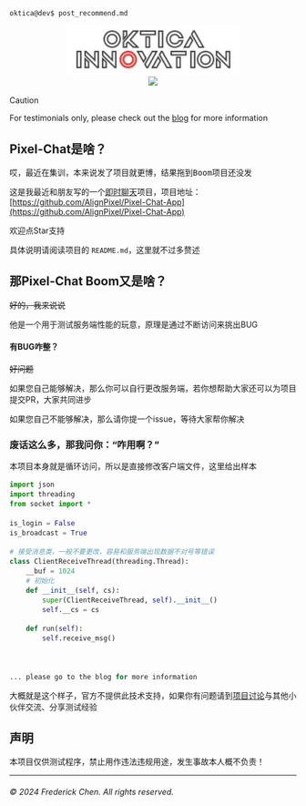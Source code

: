 ```terminal
oktica@dev$ post_recommend.md
```

<div align="center">
  <a href="https://setbun.com/">
    <img src="logo-final/oktica-right-logo-neon-webkit-animation.svg" width="300px"/>
    <br>
    <img src="https://profile-counter.glitch.me/FrederickAsYou/count.svg"/>
  </a>
</div>


> [!CAUTION]
> For testimonials only, please check out the [blog](https://www.setbun.com) for more information

## Pixel-Chat是啥？

哎，最近在集训，本来说发了项目就更博，结果拖到<kbd>Boom</kbd>项目还没发

这是我最近和朋友写的一个[即时聊天](https://www.bing.com/search?q=%E5%8D%B3%E6%97%B6%E8%81%8A%E5%A4%A9&PC=U316&FORM=CHROMN)项目，项目地址：[https://github.com/AlignPixel/Pixel-Chat-App](https://github.com/AlignPixel/Pixel-Chat-App)

欢迎点Star支持

具体说明请阅读项目的 `README.md`，这里就不过多赘述

## 那Pixel-Chat Boom又是啥？

~~好的，我来说说~~

他是一个用于测试服务端性能的玩意，原理是通过不断访问来挑出BUG

#### 有BUG咋整？

~~好问题~~

如果您自己能够解决，那么你可以自行更改服务端，若你想帮助大家还可以为项目提交PR，大家共同进步

如果您自己不能够解决，那么请你提一个issue，等待大家帮你解决

### 废话这么多，那我问你：“咋用啊？”

本项目本身就是循环访问，所以是直接修改客户端文件，这里给出样本

```pixel-chat-boom.py
import json
import threading
from socket import *

is_login = False
is_broadcast = True

# 接受消息类，一般不要更改，容易和服务端出现数据不对号等错误
class ClientReceiveThread(threading.Thread):
    __buf = 1024
    # 初始化
    def __init__(self, cs):
        super(ClientReceiveThread, self).__init__()
        self.__cs = cs

    def run(self):
        self.receive_msg()



... please go to the blog for more information
```

大概就是这个样子，官方不提供此技术支持，如果你有问题请到[项目讨论](https://github.com/AlignPixel/Pixel-Chat-App/discussions)与其他小伙伴交流、分享测试经验

## 声明

本项目仅供测试程序，禁止用作违法违规用途，发生事故本人概不负责！

---

###### &copy; 2024 Frederick Chen. All rights reserved. 
